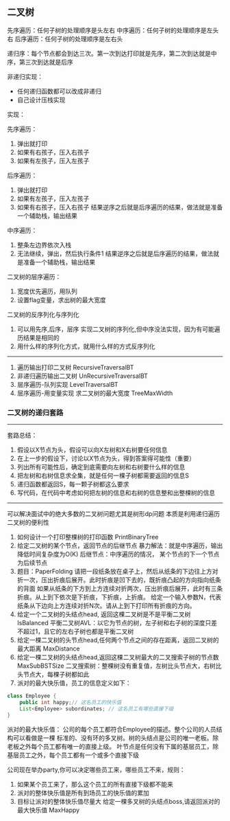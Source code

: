 ## 二叉树
先序遍历：任何子树的处理顺序是头左右
中序遍历：任何子树的处理顺序是左头右
后序遍历：任何子树的处理顺序是左右头

递归序：每个节点都会到达三次。第一次到达打印就是先序，第二次到达就是中序，第三次到达就是后序

非递归实现：
- 任何递归函数都可以改成非递归
- 自己设计压栈实现

实现：

先序遍历：
1. 弹出就打印
2. 如果有右孩子，压入右孩子
3. 如果有左孩子，压入左孩子

后序遍历：
1. 弹出就打印
2. 如果有左孩子，压入左孩子
3. 如果有右孩子，压入右孩子
结果逆序之后就是后序遍历的结果，做法就是准备一个辅助栈，输出结果

中序遍历：
1. 整条左边界依次入栈
2. 无法继续，弹出，然后执行条件1
结果逆序之后就是后序遍历的结果，做法就是准备一个辅助栈，输出结果

二叉树的层序遍历：
1. 宽度优先遍历，用队列
2. 设置flag变量，求出树的最大宽度

二叉树的反序列化与序列化
1. 可以用先序,后序，层序 实现二叉树的序列化,但中序没法实现，因为有可能遍历结果是相同的
2. 用什么样的序列化方式，就用什么样的方式反序列化

---
1. 遍历输出打印二叉树 RecursiveTraversalBT
2. 非递归遍历输出二叉树 UnRecursiveTraversalBT
3. 层序遍历-队列实现 LevelTraversalBT
4. 层序遍历-用变量实现 求二叉树的最大宽度 TreeMaxWidth
### 二叉树的递归套路
----
套路总结：
1. 假设以X节点为头，假设可以向X左树和X右树要任何信息
2. 在上一步的假设下，讨论以X节点为头，得到答案得可能性（重要）
3. 列出所有可能性后，确定到底需要向左树和右树要什么样的信息
4. 把左树和右树信息求全集，就是任何一棵子树都需要返回的信息S
5. 递归函数都返回S，每一颗子树都这么要求
6. 写代码，在代码中考虑如何把左树的信息和右树的信息整和出整棵树的信息
----

可以解决面试中的绝大多数的二叉树问题尤其是树形dp问题
本质是利用递归遍历二叉树的便利性
1. 如何设计一个打印整棵树的打印函数 PrintBinaryTree
2. 给定二叉树的某个节点，返回节点的后继节点
暴力解法：就是中序遍历，输出
降低时间复杂度为O(K)
    后继节点：中序遍历的情况， 某个节点的下一个节点为后续节点
3. 题目：PaperFolding
请把一段纸条放在桌子上，然后从纸条的下边往上方对折一次，压出折痕后展开。此时折痕是凹下去的，既折痕凸起的方向指向纸条的背面
如果从纸条的下方到上方连续对折两次，压出折痕后展开，此时有三条折痕。从上到下依次是下折痕，下折痕，上折痕。
给定一个输入参数N，代表纸条从下边向上方连续对折N次。请从上到下打印所有折痕的方向。
4. 给定一个二叉树的头结点head, 返回这棵二叉树是不是平衡二叉树  IsBalanced
平衡二叉树AVL：以它为节点的树，左子树和右子树的深度只差不超过1，且它的左右子树也都是平衡二叉树
5. 给定一棵二叉树的头节点head,任何两个节点之间的存在距离，返回二叉树的最大距离 MaxDistance
6. 给定一棵二叉树的头结点head,返回这棵二叉树最大的二叉搜索子树的节点数 MaxSubBSTSize
二叉搜索树：整棵树没有重复值，左树比头节点大，右树比头节点大，每棵子树都如此  
7. 派对的最大快乐值，员工的信息定义如下：
```java
class Employee {
    public int happy;// 这名员工的快乐值
    List<Employee> subordinates; // 这名员工有哪些直接下级
}
```

派对的最大快乐值：
公司的每个员工都符合Employee的描述。整个公司的人员结构可以看做是一棵
标准的、没有环的多叉树。树的头结点是公司的唯一老板。除老板之外每个员工都有唯一的直接上级。
叶节点是任何没有下属的基层员工，除基层员工之外，每个员工都有一个或多个直接下级

公司现在举办party,你可以决定哪些员工来，哪些员工不来，规则：
1. 如果某个员工来了，那么这个员工的所有直接下级都不能来
2. 派对的整体快乐值是所有到场员工的快乐值的累加
3. 目标让派对的整体快乐值尽量大
给定一棵多叉树的头结点boss,请返回派对的最大快乐值 MaxHappy